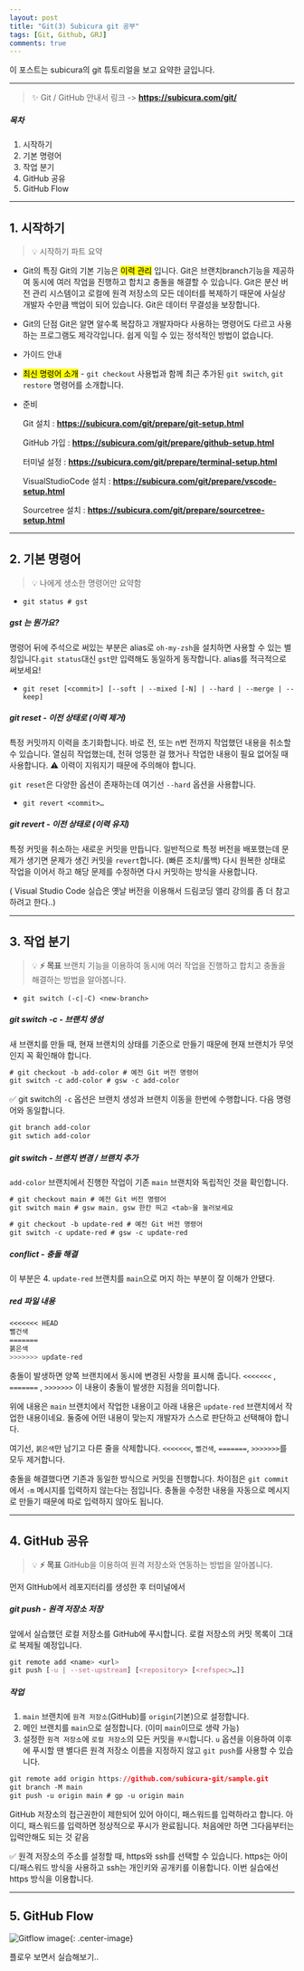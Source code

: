 ```yaml
---
layout: post
title: "Git(3) Subicura git 공부"
tags: [Git, Github, GRJ]
comments: true
---
```


이 포스트는 subicura의 git 튜토리얼을 보고 요약한 글입니다.

---

> ✨ Git / GitHub 안내서 링크 -> **https://subicura.com/git/**

##### 목차

1. 시작하기
2. 기본 명령어
3. 작업 분기
4. GitHub 공유
5. GitHub Flow

---

## 1. 시작하기

> 💡 시작하기 파트 요약

- Git의 특징 Git의 기본 기능은 <mark>이력 관리</mark> 입니다. Git은 브랜치branch기능을 제공하여 동시에 여러 작업을 진행하고 합치고 충돌을 해결할 수 있습니다. Git은 분산 버전 관리 시스템이고 로컬에 원격 저장소의 모든 데이터를 복제하기 때문에 사실상 개발자 수만큼 백업이 되어 있습니다. Git은 데이터 무결성을 보장합니다.
- Git의 단점 Git은 알면 알수록 복잡하고 개발자마다 사용하는 명령어도 다르고 사용하는 프로그램도 제각각입니다. 쉽게 익힐 수 있는 정석적인 방법이 없습니다.
- 가이드 안내
- <mark>최신 명령어 소개</mark> - `git checkout` 사용법과 함께 최근 추가된 `git switch`, `git restore` 명령어를 소개합니다.
- 준비

  Git 설치
  : <strong>https://subicura.com/git/prepare/git-setup.html</strong>

  GitHub 가입
  : <strong>https://subicura.com/git/prepare/github-setup.html</strong>

  터미널 설정
  : <strong>https://subicura.com/git/prepare/terminal-setup.html</strong>

  VisualStudioCode 설치
  : <strong>https://subicura.com/git/prepare/vscode-setup.html</strong>

  Sourcetree 설치
  : <strong>https://subicura.com/git/prepare/sourcetree-setup.html</strong>

---

## 2. 기본 명령어

> 💡 나에게 생소한 명령어만 요약함

- `git status # gst`

##### gst 는 뭔가요?

명령어 뒤에 주석으로 써있는 부분은 alias로 `oh-my-zsh`을 설치하면 사용할 수 있는 별칭입니다.`git status`대신 `gst`만 입력해도 동일하게 동작합니다. alias를 적극적으로 써보세요!

- `git reset [<commit>] [--soft | --mixed [-N] | --hard | --merge | --keep]`

##### git reset - 이전 상태로 (이력 제거)

특정 커밋까지 이력을 초기화합니다. 바로 전, 또는 n번 전까지 작업했던 내용을 취소할 수 있습니다. 열심히 작업했는데, 전혀 엉뚱한 걸 했거나 작업한 내용이 필요 없어질 때 사용합니다. ⚠️ 이력이 지워지기 때문에 주의해야 합니다.

`git reset`은 다양한 옵션이 존재하는데 여기선 `--hard` 옵션을 사용합니다.

- `git revert <commit>…`

##### git revert - 이전 상태로 (이력 유지)

특정 커밋을 취소하는 새로운 커밋을 만듭니다. 일반적으로 특정 버전을 배포했는데 문제가 생기면 문제가 생긴 커밋을 `revert`합니다. (빠른 조치/롤백) 다시 원복한 상태로 작업을 이어서 하고 해당 문제를 수정하면 다시 커밋하는 방식을 사용합니다.

( Visual Studio Code 실습은 옛날 버전을 이용해서 드림코딩 앨리 강의를 좀 더 참고하려고 한다..)

---

## 3. 작업 분기

> 💡 **⚡️ 목표** 브랜치 기능을 이용하여 동시에 여러 작업을 진행하고 합치고 충돌을 해결하는 방법을 알아봅니다.

- `git switch (-c|-C) <new-branch>`

##### git switch -c - 브랜치 생성

새 브랜치를 만들 때, 현재 브랜치의 상태를 기준으로 만들기 때문에 현재 브랜치가 무엇인지 꼭 확인해야 합니다.

```css
# git checkout -b add-color # 예전 Git 버전 명령어
git switch -c add-color # gsw -c add-color
```

✅ git switch의 `-c` 옵션은 브랜치 생성과 브랜치 이동을 한번에 수행합니다. 다음 명령어와 동일합니다.

```css
git branch add-color
git swtich add-color
```

##### git switch - 브랜치 변경 / 브랜치 추가

`add-color` 브랜치에서 진행한 작업이 기존 `main` 브랜치와 독립적인 것을 확인합니다.

```css
# git checkout main # 예전 Git 버전 명령어
git switch main # gsw main, gsw 한칸 띄고 <tab>을 눌러보세요

# git checkout -b update-red # 예전 Git 버전 명령어
git switch -c update-red # gsw -c update-red
```

##### conflict - 충돌 해결

이 부분은 4. `update-red` 브랜치를 `main`으로 머지 하는 부분이 잘 이해가 안됐다.

##### red 파일 내용

```css
<<<<<<< HEAD
뻘건색
=======
붉은색
>>>>>>> update-red
```

충돌이 발생하면 양쪽 브랜치에서 동시에 변경된 사항을 표시해 줍니다.
`<<<<<<<`
, `=======`
, `>>>>>>>`
이 내용이 충돌이 발생한 지점을 의미합니다.

위에 내용은 `main` 브랜치에서 작업한 내용이고 아래 내용은 `update-red` 브랜치에서 작업한 내용이네요. 둘중에 어떤 내용이 맞는지 개발자가 스스로 판단하고 선택해야 합니다.

여기선, `붉은색`만 남기고 다른 줄을 삭제합니다. `<<<<<<<`, `뻘건색`, `=======`, `>>>>>>>`를 모두 제거합니다.

충돌을 해결했다면 기존과 동일한 방식으로 커밋을 진행합니다. 차이점은 `git commit`에서 `-m` 메시지를 입력하지 않는다는 점입니다. 충돌을 수정한 내용을 자동으로 메시지로 만들기 때문에 따로 입력하지 않아도 됩니다.

---

## 4. GitHub 공유

> 💡 **⚡️ 목표** GitHub을 이용하여 원격 저장소와 연동하는 방법을 알아봅니다.

먼저 GItHub에서 레포지터리를 생성한 후
터미널에서

##### git push - 원격 저장소 저장

앞에서 실습했던 로컬 저장소를 GitHub에 푸시합니다. 로컬 저장소의 커밋 목록이 그대로 복제될 예정입니다.

```css
git remote add <name> <url>
git push [-u | --set-upstream] [<repository> [<refspec>…]]
```

##### 작업

1. `main` 브랜치에 `원격 저장소`(GitHub)를 `origin`(기본)으로 설정합니다.
2. 메인 브랜치를 `main`으로 설정합니다. (이미 `main`이므로 생략 가능)
3. 설정한 `원격 저장소`에 `로컬 저장소`의 모든 커밋을 `푸시`합니다. `u` 옵션을 이용하여 이후에 푸시할 땐 별다른 원격 저장소 이름을 지정하지 않고 `git push`를 사용할 수 있습니다.

```css
git remote add origin https://github.com/subicura-git/sample.git
git branch -M main
git push -u origin main # gp -u origin main
```

GitHub 저장소의 접근권한이 제한되어 있어 아이디, 패스워드를 입력하라고 합니다. 아이디, 패스워드를 입력하면 정상적으로 푸시가 완료됩니다. 처음에만 하면 그다음부터는 입력안해도 되는 것 같음

✅ 원격 저장소의 주소를 설정할 때, https와 ssh를 선택할 수 있습니다. https는 아이디/패스워드 방식을 사용하고 ssh는 개인키와 공개키를 이용합니다. 이번 실습에선 https 방식을 이용합니다.

---

## 5. GitHub Flow

![Gitflow image](https://subicura.com/git/assets/img/github-flow.2fafce92.png "Gitflow image"){: .center-image}

플로우 보면서 실습해보기..
